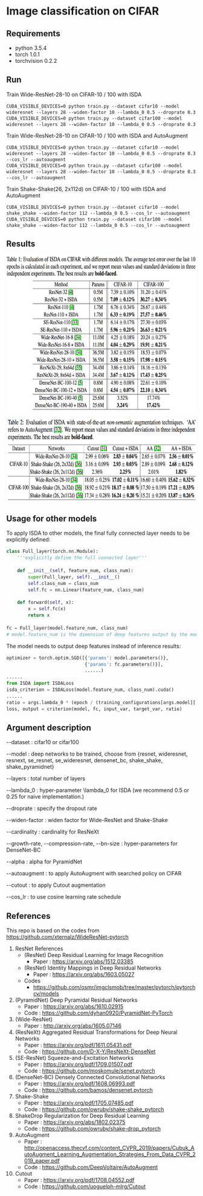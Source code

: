 # Image classification on CIFAR

## Requirements
- python 3.5.4
- torch 1.0.1
- torchvision 0.2.2


## Run

Train Wide-ResNet-28-10 on CIFAR-10 / 100 with ISDA

```
CUDA_VISIBLE_DEVICES=0 python train.py --dataset cifar10 --model wideresnet --layers 28 --widen-factor 10 --lambda_0 0.5 --droprate 0.3
CUDA_VISIBLE_DEVICES=0 python train.py --dataset cifar100 --model wideresnet --layers 28 --widen-factor 10 --lambda_0 0.5 --droprate 0.3

```

Train Wide-ResNet-28-10 on CIFAR-10 / 100 with ISDA and AutoAugment

```
CUDA_VISIBLE_DEVICES=0 python train.py --dataset cifar10 --model wideresnet --layers 28 --widen-factor 10 --lambda_0 0.5 --droprate 0.3 --cos_lr --autoaugment
CUDA_VISIBLE_DEVICES=0 python train.py --dataset cifar100 --model wideresnet --layers 28 --widen-factor 10 --lambda_0 0.5 --droprate 0.3 --cos_lr --autoaugment

```


Train Shake-Shake(26, 2x112d) on CIFAR-10 / 100 with ISDA and AutoAugment

```
CUDA_VISIBLE_DEVICES=0 python train.py --dataset cifar10 --model shake_shake --widen-factor 112 --lambda_0 0.5 --cos_lr --autoaugment
CUDA_VISIBLE_DEVICES=0 python train.py --dataset cifar100 --model shake_shake --widen-factor 112 --lambda_0 0.5 --cos_lr --autoaugment

```

## Results

<p align="center">
    <img src="ISDA-cifar-1.png" height="414" width= "700">
</p>

<p align="center">
    <img src="ISDA-cifar-2.png" height="221" width= "700">
</p>



## Usage for other models

To apply ISDA to other models, the final fully connected layer needs to be explicitly defined:

```python
class Full_layer(torch.nn.Module):
    '''explicitly define the full connected layer'''

    def __init__(self, feature_num, class_num):
        super(Full_layer, self).__init__()
        self.class_num = class_num
        self.fc = nn.Linear(feature_num, class_num)

    def forward(self, x):
        x = self.fc(x)
        return x

fc = Full_layer(model.feature_num, class_num)
# model.feature_num is the dimension of deep features output by the model.
```

The model needs to output deep features instead of inference results:

```python
optimizer = torch.optim.SGD([{'params': model.parameters()},
                             {'params': fc.parameters()}],
                             ......)
......
from ISDA import ISDALoss
isda_criterion = ISDALoss(model.feature_num, class_num).cuda()
......
ratio = args.lambda_0 * (epoch / (training_configurations[args.model]['epochs']))
loss, output = criterion(model, fc, input_var, target_var, ratio)
```




## Argument description

--dataset : cifar10 or cifar100

--model : deep networks to be trained, choose from {resnet, wideresnet, resnext, se_resnet, se_wideresnet, densenet_bc, shake_shake, shake_pyramidnet}

--layers : total number of layers

--lambda_0 : hyper-parameter \lambda_0 for ISDA (we recommend 0.5 or 0.25 for naive implementation.)

--droprate : specify the dropout rate

--widen-factor : widen factor for Wide-ResNet and Shake-Shake

--cardinality : cardinality for ResNeXt

--growth-rate, --compression-rate, --bn-size : hyper-parameters for DenseNet-BC

--alpha : alpha for PyramidNet

--autoaugment : to apply AutoAugment with searched policy on CIFAR

--cutout : to apply Cutout augmentation

--cos_lr : to use cosine learning rate schedule


## References

This repo is based on the codes from https://github.com/xternalz/WideResNet-pytorch

1. ResNet References
    - (ResNet) Deep Residual Learning for Image Recognition
      - Paper : https://arxiv.org/abs/1512.03385
    - (ResNet) Identity Mappings in Deep Residual Networks
      - Paper : https://arxiv.org/abs/1603.05027
    - Codes
      - https://github.com/osmr/imgclsmob/tree/master/pytorch/pytorchcv/models
2. (PyramidNet) Deep Pyramidal Residual Networks
    - Paper : https://arxiv.org/abs/1610.02915
    - Code : https://github.com/dyhan0920/PyramidNet-PyTorch
3. (Wide-ResNet)
    - Paper : http://arxiv.org/abs/1605.07146
4. (ResNeXt) Aggregated Residual Transformations for Deep Neural Networks
    - Paper : https://arxiv.org/pdf/1611.05431.pdf
    - Code : https://github.com/D-X-Y/ResNeXt-DenseNet
5. (SE-ResNet) Squeeze-and-Excitation Networks
    - Paper : https://arxiv.org/pdf/1709.01507.pdf
    - Code : https://github.com/moskomule/senet.pytorch
6. (DenseNet-BC) Densely Connected Convolutional Networks
    - Paper : https://arxiv.org/pdf/1608.06993.pdf
    - Code : https://github.com/bamos/densenet.pytorch
7. Shake-Shake
    - Paper : https://arxiv.org/pdf/1705.07485.pdf
    - Code : https://github.com/owruby/shake-shake_pytorch
8. ShakeDrop Regularization for Deep Residual Learning
    - Paper : https://arxiv.org/abs/1802.02375
    - Code : https://github.com/owruby/shake-drop_pytorch
9. AutoAugment
    - Paper : http://openaccess.thecvf.com/content_CVPR_2019/papers/Cubuk_AutoAugment_Learning_Augmentation_Strategies_From_Data_CVPR_2019_paper.pdf
    - Code : https://github.com/DeepVoltaire/AutoAugment
10. Cutout
    - Paper : https://arxiv.org/pdf/1708.04552.pdf
    - Code : https://github.com/uoguelph-mlrg/Cutout
